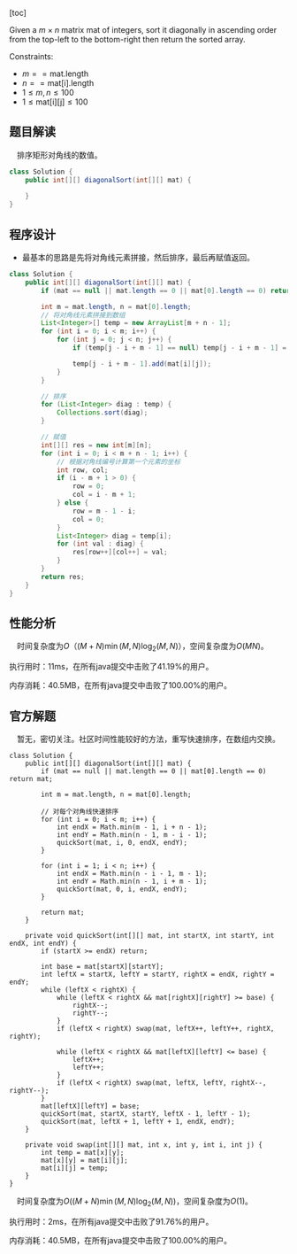 [toc]

Given a $m \times n$ matrix mat of integers, sort it diagonally in ascending order from the top-left to the bottom-right then return the sorted array.



Constraints:

* $m == \text{mat.length}$
* $n == \text{mat[i].length}$
* $1 \le m, n \le 100$
* $1 \le \text{mat[i][j]} \le 100$



## 题目解读

&emsp;排序矩形对角线的数值。

```java
class Solution {
    public int[][] diagonalSort(int[][] mat) {
        
    }
}
```

## 程序设计

* 最基本的思路是先将对角线元素拼接，然后排序，最后再赋值返回。

```java
class Solution {
    public int[][] diagonalSort(int[][] mat) {
        if (mat == null || mat.length == 0 || mat[0].length == 0) return mat;

        int m = mat.length, n = mat[0].length;
        // 将对角线元素拼接到数组
        List<Integer>[] temp = new ArrayList[m + n - 1];
        for (int i = 0; i < m; i++) {
            for (int j = 0; j < n; j++) {
                if (temp[j - i + m - 1] == null) temp[j - i + m - 1] = new ArrayList<>();

                temp[j - i + m - 1].add(mat[i][j]);
            }
        }

        // 排序
        for (List<Integer> diag : temp) {
            Collections.sort(diag);
        }

        // 赋值
        int[][] res = new int[m][n];
        for (int i = 0; i < m + n - 1; i++) {
            // 根据对角线编号计算第一个元素的坐标
            int row, col;
            if (i - m + 1 > 0) {
                row = 0;
                col = i - m + 1;
            } else {
                row = m - 1 - i;
                col = 0;
            }
            List<Integer> diag = temp[i];
            for (int val : diag) {
                res[row++][col++] = val;
            }
        }
        return res;
    }
}
```

## 性能分析

&emsp;时间复杂度为$O（(M + N)\min(M,N)\log_2(M,N)）$，空间复杂度为$O(MN)$。

执行用时：11ms，在所有java提交中击败了41.19%的用户。

内存消耗：40.5MB，在所有java提交中击败了100.00%的用户。

## 官方解题

&emsp;暂无，密切关注。社区时间性能较好的方法，重写快速排序，在数组内交换。

```
class Solution {
    public int[][] diagonalSort(int[][] mat) {
        if (mat == null || mat.length == 0 || mat[0].length == 0) return mat;

        int m = mat.length, n = mat[0].length;
        
        // 对每个对角线快速排序
        for (int i = 0; i < m; i++) {
            int endX = Math.min(m - 1, i + n - 1);
            int endY = Math.min(n - 1, m - i - 1);
            quickSort(mat, i, 0, endX, endY);
        }

        for (int i = 1; i < n; i++) {
            int endX = Math.min(n - i - 1, m - 1);
            int endY = Math.min(n - 1, i + m - 1);
            quickSort(mat, 0, i, endX, endY);
        }

        return mat;
    }

    private void quickSort(int[][] mat, int startX, int startY, int endX, int endY) {
        if (startX >= endX) return;

        int base = mat[startX][startY];
        int leftX = startX, leftY = startY, rightX = endX, rightY = endY;
        while (leftX < rightX) {
            while (leftX < rightX && mat[rightX][rightY] >= base) {
                rightX--;
                rightY--;
            }
            if (leftX < rightX) swap(mat, leftX++, leftY++, rightX, rightY);

            while (leftX < rightX && mat[leftX][leftY] <= base) {
                leftX++;
                leftY++;
            }
            if (leftX < rightX) swap(mat, leftX, leftY, rightX--, rightY--);
        }
        mat[leftX][leftY] = base;
        quickSort(mat, startX, startY, leftX - 1, leftY - 1);
        quickSort(mat, leftX + 1, leftY + 1, endX, endY);
    }

    private void swap(int[][] mat, int x, int y, int i, int j) {
        int temp = mat[x][y];
        mat[x][y] = mat[i][j];
        mat[i][j] = temp;
    }
}
```

&emsp;时间复杂度为$O((M + N)\min(M,N)\log_2(M,N))$，空间复杂度为$O(1)$。

执行用时：2ms，在所有java提交中击败了91.76%的用户。

内存消耗：40.5MB，在所有java提交中击败了100.00%的用户。